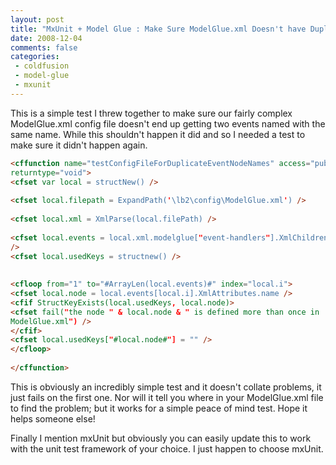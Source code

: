 ```yaml
---
layout: post
title: "MxUnit + Model Glue : Make Sure ModelGlue.xml Doesn't have Duplicate Events"
date: 2008-12-04
comments: false
categories:
 - coldfusion
 - model-glue
 - mxunit
---
```

This is a simple test I threw together to make sure our fairly complex
ModelGlue.xml config file doesn't end up getting two events named with the
same name. While this shouldn't happen it did and so I needed a test to make
sure it didn't happen again.  
  
```html  
<cffunction name="testConfigFileForDuplicateEventNodeNames" access="public"
returntype="void">  
<cfset var local = structNew() />  
  
<cfset local.filepath = ExpandPath('\lb2\config\ModelGlue.xml') />  
  
<cfset local.xml = XmlParse(local.filePath) />  
  
<cfset local.events = local.xml.modelglue["event-handlers"].XmlChildren
/>  
<cfset local.usedKeys = structnew() />  
  
  
<cfloop from="1" to="#ArrayLen(local.events)#" index="local.i">  
<cfset local.node = local.events[local.i].XmlAttributes.name />  
<cfif StructKeyExists(local.usedKeys, local.node)>  
<cfset fail("the node " & local.node & " is defined more than once in
ModelGlue.xml") />  
</cfif>  
<cfset local.usedKeys["#local.node#"] = "" />  
</cfloop>  
  
</cffunction>  
```  
  
This is obviously an incredibly simple test and it doesn't collate problems,
it just fails on the first one. Nor will it tell you where in your
ModelGlue.xml file to find the problem; but it works for a simple peace of
mind test. Hope it helps someone else!  
  
Finally I mention mxUnit but obviously you can easily update this to work with
the unit test framework of your choice. I just happen to choose mxUnit.

